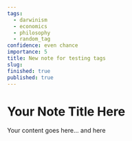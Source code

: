 ```yaml
---
tags:
  - darwinism
  - economics
  - philosophy
  - random_tag
confidence: even chance
importance: 5
title: New note for testing tags
slug: 
finished: true
published: true
---
```


# Your Note Title Here

Your content goes here...
and here 